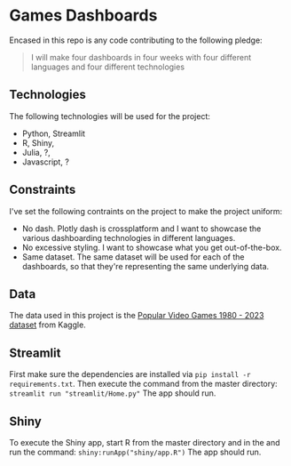 # Games Dashboards

Encased in this repo is any code contributing to the following pledge:

> I will make four dashboards in four weeks with four different languages and four different technologies

## Technologies

The following technologies will be used for the project:

- Python, Streamlit
- R, Shiny,
- Julia, ?,
- Javascript, ?

## Constraints

I've set the following contraints on the project to make the project uniform:

- No dash. Plotly dash is crossplatform and I want to showcase the various dashboarding technologies in different languages.
- No excessive styling. I want to showcase what you get out-of-the-box. 
- Same dataset. The same dataset will be used for each of the dashboards, so that they're representing the same underlying data.

## Data

The data used in this project is the [Popular Video Games 1980 - 2023 dataset](https://www.kaggle.com/datasets/arnabchaki/popular-video-games-1980-2023)
from Kaggle.

## Streamlit

First make sure the dependencies are installed via ```pip install -r requirements.txt```. 
Then execute the command from the master directory:
```streamlit run "streamlit/Home.py"```
The app should run.

## Shiny
To execute the Shiny app, start R from the master directory and in the and run the command:
```shiny:runApp("shiny/app.R")```
The app should run.
